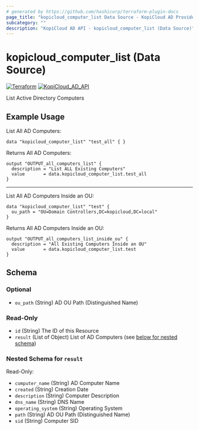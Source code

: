 ```yaml
---
# generated by https://github.com/hashicorp/terraform-plugin-docs
page_title: "kopicloud_computer_list Data Source - KopiCloud AD Provider"
subcategory: ""
description: "KopiCloud AD API - kopicloud_computer_list (Data Source)"
---
```


# kopicloud_computer_list (Data Source)
[![Terraform](https://img.shields.io/badge/terraform-v1.3+-blue.svg)](https://www.terraform.io/downloads.html) 
[![KopiCloud_AD_API](https://img.shields.io/badge/kopiCloud_ad-v1.0+-blueviolet.svg)](https://www.kopicloud-ad-api.com)

List Active Directory Computers

## Example Usage

List All AD Computers:
```
data "kopicloud_computer_list" "test_all" { }
```

Returns All AD Computers:
```
output "OUTPUT_all_computers_list" {
  description = "List ALL Existing Computers"
  value       = data.kopicloud_computer_list.test_all
}
```

----

List All AD Computers Inside an OU:
```
data "kopicloud_computer_list" "test" {
  ou_path = "OU=Domain Controllers,DC=kopicloud,DC=local"
}
```

Returns All AD Computers Inside an OU:
```
output "OUTPUT_all_computers_list_inside_ou" {
  description = "All Existing Computers Inside an OU"
  value       = data.kopicloud_computer_list.test
}
```

<!-- schema generated by tfplugindocs -->
## Schema

### Optional

- `ou_path` (String) AD OU Path (Distinguished Name)

### Read-Only

- `id` (String) The ID of this Resource
- `result` (List of Object) List of AD Computers (see [below for nested schema](#nestedatt--result))

<a id="nestedatt--result"></a>
### Nested Schema for `result`

Read-Only:

- `computer_name` (String) AD Computer Name
- `created` (String) Creation Date
- `description` (String) Computer Description
- `dns_name` (String) DNS Name
- `operating_system` (String) Operating System
- `path` (String) AD OU Path (Distinguished Name) 
- `sid` (String) Computer SID
